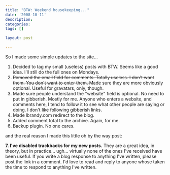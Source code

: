 ```yaml
---
title: "BTW: Weekend housekeeping..."
date: '2008-10-11'
description:
categories:
tags: []

layout: post

---
```

So I made some simple updates to the site...
<ol>
	<li>Decided to tag my small (useless) posts with BTW. Seems like a good idea. I'll still do the full ones on Mondays.</li>
	<li><span style="text-decoration: line-through;">Removed the email field for comments. Totally useless. I don't want them. You don't want to enter them. </span>Made sure they are more obviously optional. Useful for gravatars, only, though. <span style="text-decoration: line-through;">
</span></li>
	<li>Made sure people understand the "website" field is optional. No need to put in gibberish. Mostly for me. Anyone who enters a website, and comments here, I tend to follow it to see what other people are saying or doing. I don't like following gibberish links.</li>
	<li>Made lbrandy.com redirect to the blog.</li>
	<li>Added comment total to the archive. Again, for me.</li>
	<li>Backup plugin. No one cares.</li>
</ol>
and the real reason I made this little oh by the way post:

**7. I've disabled trackbacks for my new posts.** They are a great idea, in theory, but in practice... ugh... virtually none of the ones I've received have been useful. If you write a blog response to anything I've written, please post the link in a comment. I'd love to read and reply to anyone whose taken the time to respond to anything I've written.